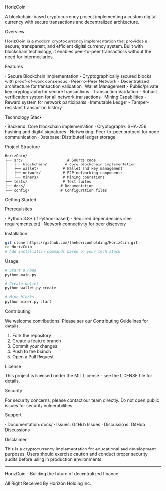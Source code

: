 HorizCoin

A blockchain-based cryptocurrency project implementing a custom digital currency with secure transactions and decentralized architecture.

Overview

HorizCoin is a modern cryptocurrency implementation that provides a secure, transparent, and efficient digital currency system. Built with blockchain technology, it enables peer-to-peer transactions without the need for intermediaries.

Features

· Secure Blockchain Implementation - Cryptographically secured blocks with proof-of-work consensus
· Peer-to-Peer Network - Decentralized architecture for transaction validation
· Wallet Management - Public/private key cryptography for secure transactions
· Transaction Validation - Robust verification system for all network transactions
· Mining Capabilities - Reward system for network participants
· Immutable Ledger - Tamper-resistant transaction history

Technology Stack

· Backend: Core blockchain implementation
· Cryptography: SHA-256 hashing and digital signatures
· Networking: Peer-to-peer protocol for node communication
· Database: Distributed ledger storage

Project Structure

```
HorizCoin/
├── src/                    # Source code
│   ├── blockchain/        # Core blockchain implementation
│   ├── wallet/           # Wallet and key management
│   ├── network/          # P2P networking components
│   └── miners/           # Mining operations
├── tests/                # Test suites
├── docs/                # Documentation
└── config/              # Configuration files
```

Getting Started

Prerequisites

· Python 3.8+ (if Python-based)
· Required dependencies (see requirements.txt)
· Network connectivity for peer discovery

Installation

```bash
git clone https://github.com/thehorizonholding/HorizCoin.git
cd HorizCoin
# Add installation commands based on your tech stack
```

Usage

```bash
# Start a node
python main.py

# Create wallet
python wallet.py create

# Mine blocks
python miner.py start
```

Contributing

We welcome contributions! Please see our Contributing Guidelines for details.

1. Fork the repository
2. Create a feature branch
3. Commit your changes
4. Push to the branch
5. Open a Pull Request

License

This project is licensed under the MIT License - see the LICENSE file for details.

Security

For security concerns, please contact our team directly. Do not open public issues for security vulnerabilities.

Support

· Documentation: docs/
· Issues: GitHub Issues
· Discussions: GitHub Discussions

Disclaimer

This is a cryptocurrency implementation for educational and development purposes. Users should exercise caution and conduct proper security audits before using in production environments.

---

HorizCoin - Building the future of decentralized finance.

All Right Received By Horizon Holding Inc.
